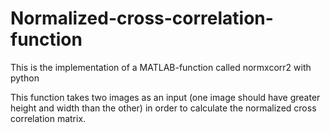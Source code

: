 # Normalized-cross-correlation-function
This is the implementation of a MATLAB-function called normxcorr2 with python

This function takes two images as an input (one image should have greater height and width than the other) in order to calculate the normalized cross correlation matrix.
